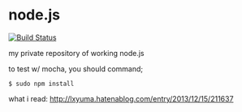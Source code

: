 node.js
=======
[![Build Status](https://travis-ci.org/a-tsu/node.js.svg?branch=master)](https://travis-ci.org/a-tsu/node.js)

my private repository of working node.js

to test w/ mocha, you should command;
```
$ sudo npm install
```
what i read: http://lxyuma.hatenablog.com/entry/2013/12/15/211637
